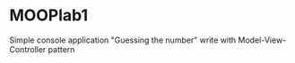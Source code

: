 # MOOPlab1
Simple console application "Guessing the number" write with Model-View-Controller pattern
